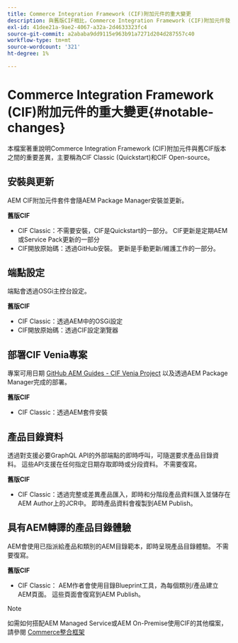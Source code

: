 ```yaml
---
title: Commerce Integration Framework (CIF)附加元件的重大變更
description: 與舊版CIF相比，Commerce Integration Framework (CIF)附加元件發生重大變更。
exl-id: 41dee21a-9ae2-4067-a32a-2d4633323fc4
source-git-commit: a2ababa9dd9115e963b91a7271d204d287557c40
workflow-type: tm+mt
source-wordcount: '321'
ht-degree: 1%

---
```


# Commerce Integration Framework (CIF)附加元件的重大變更{#notable-changes}

本檔案著重說明Commerce Integration Framework (CIF)附加元件與舊CIF版本之間的重要差異，主要稱為CIF Classic (Quickstart)和CIF Open-source。

## 安裝與更新

AEM CIF附加元件套件會隨AEM Package Manager安裝並更新。

**舊版CIF**

* CIF Classic：不需要安裝，CIF是Quickstart的一部分。 CIF更新是定期AEM或Service Pack更新的一部分
* CIF開放原始碼：透過GitHub安裝。 更新是手動更新/維護工作的一部分。

## 端點設定

端點會透過OSGi主控台設定。

**舊版CIF**

* CIF Classic：透過AEM中的OSGi設定
* CIF開放原始碼：透過CIF設定瀏覽器

## 部署CIF Venia專案

專案可用日期 [GitHub AEM Guides - CIF Venia Project](https://github.com/adobe/aem-cif-guides-venia) 以及透過AEM Package Manager完成的部署。

**舊版CIF**

* CIF Classic：透過AEM套件安裝

## 產品目錄資料

透過對支援必要GraphQL API的外部端點的即時呼叫，可隨選要求產品目錄資料。 這些API支援在任何指定日期存取即時或分段資料。 不需要復寫。

**舊版CIF**

* CIF Classic：透過完整或差異產品匯入，即時和分階段產品資料匯入並儲存在AEM Author上的JCR中。 即時產品資料會複製到AEM Publish。

## 具有AEM轉譯的產品目錄體驗

AEM會使用已指派給產品和類別的AEM目錄範本，即時呈現產品目錄體驗。 不需要復寫。

**舊版CIF**

* CIF Classic： AEM作者會使用目錄Blueprint工具，為每個類別/產品建立AEM頁面。 這些頁面會復寫到AEM Publish。

>[!NOTE]
>
>如需如何搭配AEM Managed Service或AEM On-Premise使用CIF的其他檔案，請參閱 [Commerce整合框架](https://www.adobe.io/apis/experiencecloud/commerce-integration-framework/getting-started.html)
